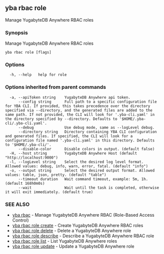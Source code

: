 ## yba rbac role

Manage YugabyteDB Anywhere RBAC roles

### Synopsis

Manage YugabyteDB Anywhere RBAC roles

```
yba rbac role [flags]
```

### Options

```
  -h, --help   help for role
```

### Options inherited from parent commands

```
  -a, --apiToken string    YugabyteDB Anywhere api token.
      --config string      Full path to a specific configuration file for YBA CLI. If provided, this takes precedence over the directory specified via --directory, and the generated files are added to the same path. If not provided, the CLI will look for '.yba-cli.yaml' in the directory specified by --directory. Defaults to '$HOME/.yba-cli/.yba-cli.yaml'.
      --debug              Use debug mode, same as --logLevel debug.
      --directory string   Directory containing YBA CLI configuration and generated files. If specified, the CLI will look for a configuration file named '.yba-cli.yaml' in this directory. Defaults to '$HOME/.yba-cli/'.
      --disable-color      Disable colors in output. (default false)
  -H, --host string        YugabyteDB Anywhere Host (default "http://localhost:9000")
  -l, --logLevel string    Select the desired log level format. Allowed values: debug, info, warn, error, fatal. (default "info")
  -o, --output string      Select the desired output format. Allowed values: table, json, pretty. (default "table")
      --timeout duration   Wait command timeout, example: 5m, 1h. (default 168h0m0s)
      --wait               Wait until the task is completed, otherwise it will exit immediately. (default true)
```

### SEE ALSO

* [yba rbac](yba_rbac.md)	 - Manage YugabyteDB Anywhere RBAC (Role-Based Access Control)
* [yba rbac role create](yba_rbac_role_create.md)	 - Create YugabyteDB Anywhere RBAC roles
* [yba rbac role delete](yba_rbac_role_delete.md)	 - Delete a YugabyteDB Anywhere role
* [yba rbac role describe](yba_rbac_role_describe.md)	 - Describe a YugabyteDB Anywhere RBAC role
* [yba rbac role list](yba_rbac_role_list.md)	 - List YugabyteDB Anywhere roles
* [yba rbac role update](yba_rbac_role_update.md)	 - Update a YugabyteDB Anywhere role

